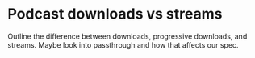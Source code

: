 # Podcast downloads vs streams

Outline the difference between downloads, progressive downloads, and streams. Maybe look into passthrough and how that affects our spec.
